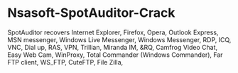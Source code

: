 # Nsasoft-SpotAuditor-Crack
SpotAuditor recovers Internet Explorer, Firefox, Opera, Outlook Express, MSN messenger, Windows Live Messenger, Windows Messenger, RDP, ICQ, VNC, Dial up, RAS, VPN, Trillian, Miranda IM, &amp;RQ, Camfrog Video Chat, Easy Web Cam, WinProxy, Total Commander (Windows Commander), Far FTP client, WS_FTP, CuteFTP, File Zilla,
